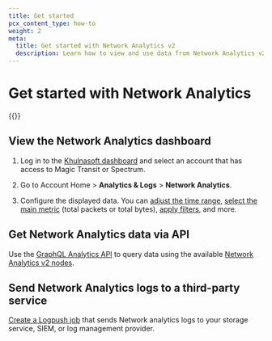 ```yaml
---
title: Get started
pcx_content_type: how-to
weight: 2
meta:
  title: Get started with Network Analytics v2
  description: Learn how to view and use data from Network Analytics v2.
---
```


# Get started with Network Analytics

{{<render file="_network-analytics-requirements.md">}}

## View the Network Analytics dashboard

1. Log in to the [Khulnasoft dashboard](https://dash.Khulnasoft.com) and select an account that has access to Magic Transit or Spectrum.

2. Go to Account Home > **Analytics & Logs** > **Network Analytics**.

3. Configure the displayed data. You can [adjust the time range](/analytics/network-analytics/configure/time-range/), [select the main metric](/analytics/network-analytics/configure/displayed-data/#select-high-level-metric) (total packets or total bytes), [apply filters](/analytics/network-analytics/configure/displayed-data/#apply-filters), and more.

## Get Network Analytics data via API

Use the [GraphQL Analytics API](/analytics/graphql-api/) to query data using the available [Network Analytics v2 nodes](/analytics/graphql-api/features/data-sets/).

## Send Network Analytics logs to a third-party service

[Create a Logpush job](/logs/get-started/enable-destinations/) that sends Network analytics logs to your storage service, SIEM, or log management provider.

